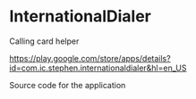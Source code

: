 # InternationalDialer

Calling card helper

https://play.google.com/store/apps/details?id=com.ic.stephen.internationaldialer&hl=en_US

Source code for the application

